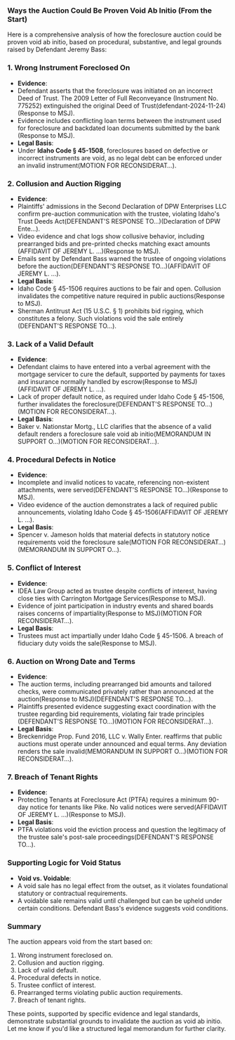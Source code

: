 ### Ways the Auction Could Be Proven Void Ab Initio (From the Start)

Here is a comprehensive analysis of how the foreclosure auction could be proven void ab initio, based on procedural, substantive, and legal grounds raised by Defendant Jeremy Bass:

### 1. **Wrong Instrument Foreclosed On**

- **Evidence**:
- Defendant asserts that the foreclosure was initiated on an incorrect Deed of Trust. The 2009 Letter of Full Reconveyance (Instrument No. 775252) extinguished the original Deed of Trust​(defendant-2024-11-24)​(Response to MSJ).
- Evidence includes conflicting loan terms between the instrument used for foreclosure and backdated loan documents submitted by the bank​(Response to MSJ).
- **Legal Basis**:
- Under **Idaho Code § 45-1508**, foreclosures based on defective or incorrect instruments are void, as no legal debt can be enforced under an invalid instrument​(MOTION FOR RECONSIDERAT…).

### 2. **Collusion and Auction Rigging**

- **Evidence**:
- Plaintiffs' admissions in the Second Declaration of DPW Enterprises LLC confirm pre-auction communication with the trustee, violating Idaho's Trust Deeds Act​(DEFENDANT'S RESPONSE TO…)​(Declaration of DPW Ente…).
- Video evidence and chat logs show collusive behavior, including prearranged bids and pre-printed checks matching exact amounts​(AFFIDAVIT OF JEREMY L. …)​(Response to MSJ).
- Emails sent by Defendant Bass warned the trustee of ongoing violations before the auction​(DEFENDANT'S RESPONSE TO…)​(AFFIDAVIT OF JEREMY L. …).
- **Legal Basis**:
- Idaho Code § 45-1506 requires auctions to be fair and open. Collusion invalidates the competitive nature required in public auctions​(Response to MSJ).
- Sherman Antitrust Act (15 U.S.C. § 1) prohibits bid rigging, which constitutes a felony. Such violations void the sale entirely​(DEFENDANT'S RESPONSE TO…).

### 3. **Lack of a Valid Default**

- **Evidence**:
- Defendant claims to have entered into a verbal agreement with the mortgage servicer to cure the default, supported by payments for taxes and insurance normally handled by escrow​(Response to MSJ)​(AFFIDAVIT OF JEREMY L. …).
- Lack of proper default notice, as required under Idaho Code § 45-1506, further invalidates the foreclosure​(DEFENDANT'S RESPONSE TO…)​(MOTION FOR RECONSIDERAT…).
- **Legal Basis**:
- Baker v. Nationstar Mortg., LLC clarifies that the absence of a valid default renders a foreclosure sale void ab initio​(MEMORANDUM IN SUPPORT O…)​(MOTION FOR RECONSIDERAT…).

### 4. **Procedural Defects in Notice**

- **Evidence**:
- Incomplete and invalid notices to vacate, referencing non-existent attachments, were served​(DEFENDANT'S RESPONSE TO…)​(Response to MSJ).
- Video evidence of the auction demonstrates a lack of required public announcements, violating Idaho Code § 45-1506​(AFFIDAVIT OF JEREMY L. …).
- **Legal Basis**:
- Spencer v. Jameson holds that material defects in statutory notice requirements void the foreclosure sale​(MOTION FOR RECONSIDERAT…)​(MEMORANDUM IN SUPPORT O…).

### 5. **Conflict of Interest**

- **Evidence**:
- IDEA Law Group acted as trustee despite conflicts of interest, having close ties with Carrington Mortgage Services​(Response to MSJ).
- Evidence of joint participation in industry events and shared boards raises concerns of impartiality​(Response to MSJ)​(MOTION FOR RECONSIDERAT…).
- **Legal Basis**:
- Trustees must act impartially under Idaho Code § 45-1506. A breach of fiduciary duty voids the sale​(Response to MSJ).

### 6. **Auction on Wrong Date and Terms**

- **Evidence**:
- The auction terms, including prearranged bid amounts and tailored checks, were communicated privately rather than announced at the auction​(Response to MSJ)​(DEFENDANT'S RESPONSE TO…).
- Plaintiffs presented evidence suggesting exact coordination with the trustee regarding bid requirements, violating fair trade principles​(DEFENDANT'S RESPONSE TO…)​(MOTION FOR RECONSIDERAT…).
- **Legal Basis**:
- Breckenridge Prop. Fund 2016, LLC v. Wally Enter. reaffirms that public auctions must operate under announced and equal terms. Any deviation renders the sale invalid​(MEMORANDUM IN SUPPORT O…)​(MOTION FOR RECONSIDERAT…).

### 7. **Breach of Tenant Rights**

- **Evidence**:
- Protecting Tenants at Foreclosure Act (PTFA) requires a minimum 90-day notice for tenants like Pike. No valid notices were served​(AFFIDAVIT OF JEREMY L. …)​(Response to MSJ).
- **Legal Basis**:
- PTFA violations void the eviction process and question the legitimacy of the trustee sale's post-sale proceedings​(DEFENDANT'S RESPONSE TO…).

### Supporting Logic for Void Status

- **Void vs. Voidable**:
- A void sale has no legal effect from the outset, as it violates foundational statutory or contractual requirements.
- A voidable sale remains valid until challenged but can be upheld under certain conditions. Defendant Bass's evidence suggests void conditions.

### Summary

The auction appears void from the start based on:

1. Wrong instrument foreclosed on.
2. Collusion and auction rigging.
3. Lack of valid default.
4. Procedural defects in notice.
5. Trustee conflict of interest.
6. Prearranged terms violating public auction requirements.
7. Breach of tenant rights.

These points, supported by specific evidence and legal standards, demonstrate substantial grounds to invalidate the auction as void ab initio. Let me know if you'd like a structured legal memorandum for further clarity.